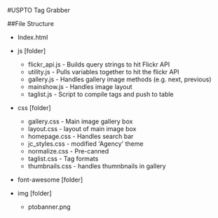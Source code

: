#USPTO Tag Grabber

##File Structure

- Index.html
- js [folder]
  - flickr_api.js - Builds query strings to hit Flickr API
  - utility.js - Pulls variables together to hit the flickr API
  - gallery.js - Handles gallery image methods (e.g. next, previous)
  - mainshow.js - Handles image layout
  - taglist.js - Script to compile tags and push to table
  
- css [folder]
  - gallery.css - Main image gallery box
  - layout.css - layout of main image box
  - homepage.css - Handles search bar
  - jc_styles.css - modified 'Agency' theme
  - normalize.css -  Pre-canned
  - taglist.css - Tag formats
  - thumbnails.css - handles thumnbnails in gallery

- font-awesome [folder]

- img [folder]
  - ptobanner.png 

